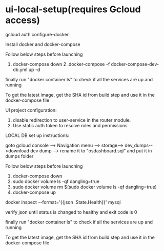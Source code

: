 # ui-local-setup(requires Gcloud access)

gcloud auth configure-docker

Install docker and docker-compose

Follow below steps before launching

1. docker-compose down
2 .docker-compose -f docker-compose-dev-db.yml up -d

finally run "docker container ls" to check if all the services are up and running


To get the latest image, get the SHA id from build step and use it in the docker-compose file


UI project configuration:

1. disable redirection to user-service in the router module.
2. Use static auth token to resolve roles and permissions


LOCAL DB set up instructions:

goto gcloud console --> Navigation menu --> storage--> dev_dumps-->download dev dump --> rename it to "osdashboard.sql" and put it in dumps folder

Follow below steps before launching

1. docker-compose down
2. sudo docker volume ls -qf dangling=true
3. sudo docker volume rm $(sudo docker volume ls -qf dangling=true)
4. docker-compose up

docker inspect --format='{{json .State.Health}}' mysql

verify json until status is changed to healthy and exit code is 0

finally run "docker container ls" to check if all the services are up and running

To get the latest image, get the SHA id from build step and use it in the docker-compose file


